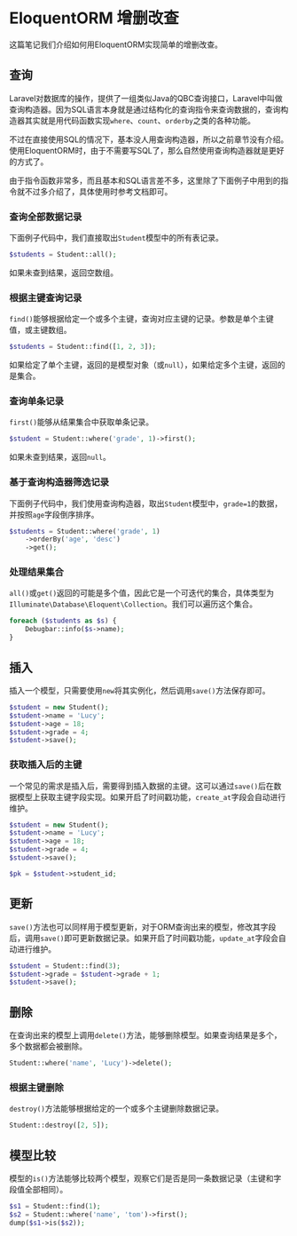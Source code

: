 # EloquentORM 增删改查

这篇笔记我们介绍如何用EloquentORM实现简单的增删改查。

## 查询

Laravel对数据库的操作，提供了一组类似Java的QBC查询接口，Laravel中叫做查询构造器。因为SQL语言本身就是通过结构化的查询指令来查询数据的，查询构造器其实就是用代码函数实现`where`、`count`、`orderby`之类的各种功能。

不过在直接使用SQL的情况下，基本没人用查询构造器，所以之前章节没有介绍。使用EloquentORM时，由于不需要写SQL了，那么自然使用查询构造器就是更好的方式了。

由于指令函数非常多，而且基本和SQL语言差不多，这里除了下面例子中用到的指令就不过多介绍了，具体使用时参考文档即可。

### 查询全部数据记录

下面例子代码中，我们直接取出`Student`模型中的所有表记录。

```php
$students = Student::all();
```

如果未查到结果，返回空数组。

### 根据主键查询记录

`find()`能够根据给定一个或多个主键，查询对应主键的记录。参数是单个主键值，或主键数组。

```php
$students = Student::find([1, 2, 3]);
```

如果给定了单个主键，返回的是模型对象（或`null`），如果给定多个主键，返回的是集合。

### 查询单条记录

`first()`能够从结果集合中获取单条记录。

```php
$student = Student::where('grade', 1)->first();
```

如果未查到结果，返回`null`。

### 基于查询构造器筛选记录

下面例子代码中，我们使用查询构造器，取出`Student`模型中，`grade=1`的数据，并按照`age`字段倒序排序。

```php
$students = Student::where('grade', 1)
    ->orderBy('age', 'desc')
    ->get();
```

### 处理结果集合

`all()`或`get()`返回的可能是多个值，因此它是一个可迭代的集合，具体类型为`Illuminate\Database\Eloquent\Collection`。我们可以遍历这个集合。

```php
foreach ($students as $s) {
    Debugbar::info($s->name);
}
```

## 插入

插入一个模型，只需要使用`new`将其实例化，然后调用`save()`方法保存即可。

```php
$student = new Student();
$student->name = 'Lucy';
$student->age = 18;
$student->grade = 4;
$student->save();
```

### 获取插入后的主键

一个常见的需求是插入后，需要得到插入数据的主键。这可以通过`save()`后在数据模型上获取主键字段实现。如果开启了时间戳功能，`create_at`字段会自动进行维护。

```php
$student = new Student();
$student->name = 'Lucy';
$student->age = 18;
$student->grade = 4;
$student->save();

$pk = $student->student_id;
```

## 更新

`save()`方法也可以同样用于模型更新，对于ORM查询出来的模型，修改其字段后，调用`save()`即可更新数据记录。如果开启了时间戳功能，`update_at`字段会自动进行维护。

```php
$student = Student::find(3);
$student->grade = $student->grade + 1;
$student->save();
```

## 删除

在查询出来的模型上调用`delete()`方法，能够删除模型。如果查询结果是多个，多个数据都会被删除。

```php
Student::where('name', 'Lucy')->delete();
```

### 根据主键删除

`destroy()`方法能够根据给定的一个或多个主键删除数据记录。

```php
Student::destroy([2, 5]);
```

## 模型比较

模型的`is()`方法能够比较两个模型，观察它们是否是同一条数据记录（主键和字段值全部相同）。

```php
$s1 = Student::find(1);
$s2 = Student::where('name', 'tom')->first();
dump($s1->is($s2));
```
